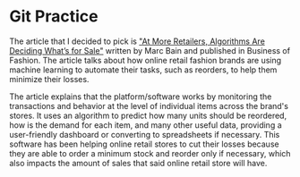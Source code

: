 # Git Practice

The article that I decided to pick is ["At More Retailers, Algorithms Are Deciding What’s for Sale"](https://www.businessoffashion.com/articles/technology/at-more-retailers-algorithms-are-deciding-whats-for-sale/) written by Marc Bain and published in Business of Fashion. The article talks about how online retail fashion brands are using machine learning to automate their tasks, such as reorders, to help them minimize their losses.

The article explains that the platform/software works by monitoring the transactions and behavior at the level of individual items across the brand's stores. It uses an algorithm to predict how many units should be reordered, how is the demand for each item, and many other useful data, providing a user-friendly dashboard or converting to spreadsheets if necessary. This software has been helping online retail stores to cut their losses because they are able to order a minimum stock and reorder only if necessary, which also impacts the amount of sales that said online retail store will have.